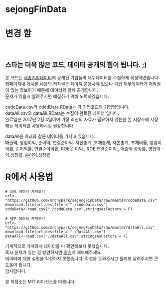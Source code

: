 # sejongFinData

# 변경 함
    
## 스타는 더욱 많은 코드, 데이터 공개의 힘이 됩니다. ;)

본 코드는 [세종기업데이터](http://www.sejongdata.com)에 공개된 기업들의 재무데이터를 수집하게 작성하였습니다.<br>
웹페이지내 게시된 내용의 저작권은 페이지 운용사에 있으나 기업 재무데이터가 저작권이 없는 정보이기 때문에 데이터와 함께 공개합니다.<br>
문제가 있을시 알려주시면 해결하기 위해 노력하겠습니다.

codeData.csv와 cdedData.RData는 각 기업코드와 기업명입니다.<br>
dataAll.csv와 dataAll.RData는 수집이 완료된 데이터 입니다.<br>
완료일은 2017년 2월 4일이며 가장 최신의 자료가 필요하지 않는한 본 저장소에 저장해둔 데이터를 사용하시길 권장합니다.<br>

dataAll은 아래와 같은 데이터를 가지고 있습니다.<br>
매출액, 영업이익, 순이익, 연결순이익. 자산총계 ,부채총계, 자본총계, 부채비율, 영업이익률, 순이익률, 연결순이익률, ROE.순이익., ROE.연결순이익., 매출액.성장률, 영업이익.성장률, 순이익.성장률

# R에서 사용법
```
# 코드 데이터 가져오기
url<-"https://github.com/mrchypark/sejongFinData/raw/master/codeData.csv"
download.file(url,destfile = "./codeData.csv")
codeData<-read.csv("./codeData.csv",stringsAsFactors = F)

# 재무 데이터 가져오기
url<-"https://github.com/mrchypark/sejongFinData/raw/master/dataAll.csv"
download.file(url,destfile = "./dataAll.csv")
dataAll<-read.csv("./dataAll.csv",stringsAsFactors = F)
```

기계적으로 가져와서 데이터를 다 확인해보지 못했습니다.<br>
혹시 문제가 있는 걸 발견하시면 [이슈](https://github.com/mrchypark/sejongFinData/issues/new)에 제보해주세요. <br>
데이터에 대한 설명을 작성하지 못했습니다. 작성을 도와주시고 풀리퀘 날려주시면 큰 도움이 됩니다.<br>
감사합니다.


본 저장소는 MIT 라이선스를 따릅니다.
